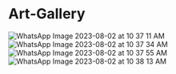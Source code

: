 # Art-Gallery
![WhatsApp Image 2023-08-02 at 10 37 11 AM](https://github.com/Rahulsenyo/Art-Gallery/assets/113170163/023c1ab4-2316-4d7c-8db0-88e4cd21f897)
![WhatsApp Image 2023-08-02 at 10 37 34 AM](https://github.com/Rahulsenyo/Art-Gallery/assets/113170163/26da47e9-ae67-4107-88b6-59e07e5cedfe)
![WhatsApp Image 2023-08-02 at 10 37 55 AM](https://github.com/Rahulsenyo/Art-Gallery/assets/113170163/d52c0179-a174-422d-90b2-82729c731452)
![WhatsApp Image 2023-08-02 at 10 38 13 AM](https://github.com/Rahulsenyo/Art-Gallery/assets/113170163/97cb1498-ec8f-4fc4-bc39-347d411f2285)
